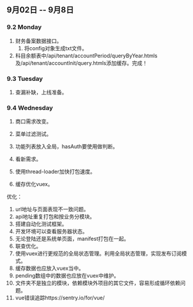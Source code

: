 ## 9月02日 -- 9月8日

### 9.2 Monday
1. 财务备案数据接口。
   1. 将config对象生成txt文件。
2. 科目余额表中/api/tenant/accountPeriod/queryByYear.htmls及/api/tenant/accountInit/query.htmls添加缓存。完成！

### 9.3 Tuesday
1. 查漏补缺，上线准备。

### 9.4 Wednesday
1. 商口需求改变。
2. 菜单过滤测试。

1. 功能列表放入全局，hasAuth要使用做判断。
1. 看新需求。
1. 使用thread-loader加快打包速度。
1. 缓存优化vuex。

优化：
1. url地址与页面表现不一致问题。
1. api地址重复打包和按业务分模块。
1. 搭建自动化测试框架。
1. 开发环境可以查看服务器状态。
1. 无论登陆还是系统单页面，manifest打包在一起。
1. 联查优化。
1. 使用vuex进行更规范的全局状态管理。利用全局状态管理，实现发布订阅模式。
1. 缓存数据也应放入vuex当中。
1. pending数组中的数据也应放在vuex中维护。
1. 文件夹不是独立的模块，依赖模块外项目的其它文件，容易形成循环依赖问题。
1. vue错误追踪https://sentry.io/for/vue/

